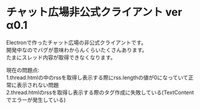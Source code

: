 #  チャット広場非公式クライアント  ver α0.1

Electronで作ったチャット広場の非公式クライアントです。<br>
開発中なのでバグが意味わからんくらいたくさんあります。<br>
たまにスレッド内容が取得できなくなります。<br>

現在の問題点:<br>
1.thread.htmlの中のrssを取得し表示する際にrss.lengthの値が0になっていて正常に表示されない問題<br>
2.thread.htmlのrssを取得し表示する際のタグ作成に失敗している(TextContentでエラーが発生している)

